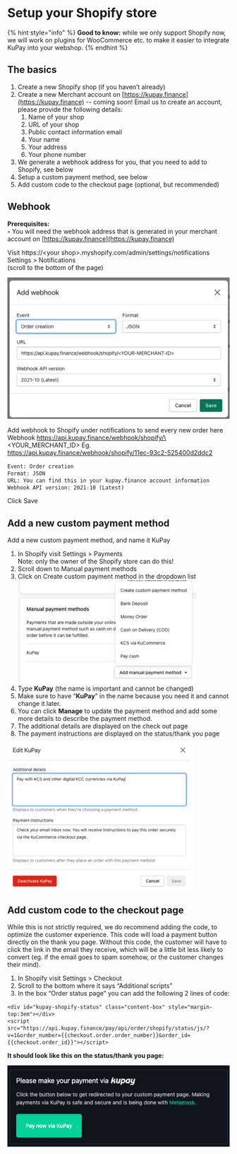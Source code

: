 # Setup your Shopify store

{% hint style="info" %}
**Good to know:** while we only support Shopify now, we will work on plugins for WooCommerce etc. to make it easier to integrate KuPay into your webshop.
{% endhint %}

## The basics

1. Create a new Shopify shop (if you haven’t already)
2. Create a new Merchant account on [https://kupay.finance](https://kupay.finance) -- coming soon! Email us to create an account, please provide the following details:
   1. Name of your shop
   2. URL of your shop
   3. Public contact information email
   4. Your name
   5. Your address
   6. Your phone number
3. We generate a webhook address for you, that you need to add to Shopify, see below
4. Setup a custom payment method, see below
5. Add custom code to the checkout page (optional, but recommended)

## Webhook

**Prerequisites:**\
**-** You will need the webhook address that is generated in your merchant account on [https://kupay.finance](https://kupay.finance)

Visit https://\<your shop>.myshopify.com/admin/settings/notifications\
Settings > Notifications\
(scroll to the bottom of the page)

![](<../.gitbook/assets/Screen Shot 2021-12-29 at 22.55.30.png>)

Add webhook to Shopify under notifications to send every new order here Webhook https://api.kupay.finance/webhook/shopify/\<YOUR\_MERCHANT\_ID> Eg. https://api.kupay.finance/webhook/shopify/11ec-93c2-525400d2ddc2

```
Event: Order creation
Format: JSON
URL: You can find this in your kupay.finance account information
Webhook API version: 2021-10 (Latest)
```

Click Save

## **Add a new custom payment method**

Add a new custom payment method, and name it KuPay

1. In Shopify visit Settings > Payments\
   Note: only the owner of the Shopify store can do this!
2. Scroll down to Manual payment methods
3. Click on Create custom payment method in the dropdown list![](<../.gitbook/assets/Screen Shot 2021-12-29 at 22.54.04.png>)
4. Type **KuPay** (the name is important and cannot be changed)
5. Make sure to have “**KuPay**” in the name because you need it and cannot change it later.
6. You can click **Manage** to update the payment method and add some more details to describe the payment method.
7. The additional details are displayed on the check out page
8. The payment instructions are displayed on the status/thank you page

![](<../.gitbook/assets/Screen Shot 2021-12-29 at 22.53.16.png>)

## **Add custom code to the checkout page**

While this is not strictly required, we do recommend adding the code, to optimize the customer experience. This code will load a payment button directly on the thank you page. Without this code, the customer will have to click the link in the email they receive, which will be a little bit less likely to convert (eg. if the email goes to spam somehow, or the customer changes their mind).

1. In Shopify visit Settings > Checkout
2. Scroll to the bottom where it says “Additional scripts”
3. In the box “Order status page” you can add the following 2 lines of code:

```
<div id="kupay-shopify-status" class="content-box" style="margin-top:3em"></div>
<script src="https://api.kupay.finance/pay/api/order/shopify/status/js/?v=1&order_number={{checkout.order.order_number}}&order_id={{checkout.order_id}}"></script>

```

**It should look like this on the status/thank you page:**

![If your status/thank you page is not dark but using a light theme, please contact our support to give you instructions.](<../.gitbook/assets/Screen Shot 2021-12-29 at 22.52.14.png>)
